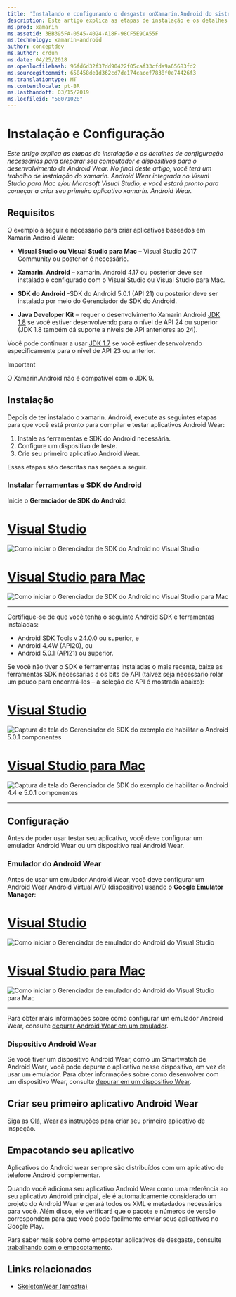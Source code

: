 ```yaml
---
title: 'Instalando e configurando o desgaste onXamarin.Android do sistema operacional '
description: Este artigo explica as etapas de instalação e os detalhes de configuração necessárias para preparar seu computador e dispositivos para o desenvolvimento de Android Wear. No final deste artigo, você terá um trabalho de instalação do xamarin. Android Wear integrada no Visual Studio para Mac e/ou Microsoft Visual Studio, e você estará pronto para começar a criar seu primeiro aplicativo xamarin. Android Wear.
ms.prod: xamarin
ms.assetid: 3BB395FA-0545-4024-A18F-98CF5E9CA55F
ms.technology: xamarin-android
author: conceptdev
ms.author: crdun
ms.date: 04/25/2018
ms.openlocfilehash: 96fd6d32f37dd90422f05caf33cfda9a65683fd2
ms.sourcegitcommit: 650458de1d362cd7de174cacef7838f0e74426f3
ms.translationtype: MT
ms.contentlocale: pt-BR
ms.lasthandoff: 03/15/2019
ms.locfileid: "58071028"
---
```

# <a name="setup-and-installation"></a>Instalação e Configuração

_Este artigo explica as etapas de instalação e os detalhes de configuração necessárias para preparar seu computador e dispositivos para o desenvolvimento de Android Wear. No final deste artigo, você terá um trabalho de instalação do xamarin. Android Wear integrada no Visual Studio para Mac e/ou Microsoft Visual Studio, e você estará pronto para começar a criar seu primeiro aplicativo xamarin. Android Wear._

## <a name="requirements"></a>Requisitos

O exemplo a seguir é necessário para criar aplicativos baseados em Xamarin Android Wear:

-   **Visual Studio ou Visual Studio para Mac** &ndash; Visual Studio 2017 Community ou posterior é necessário.

-   **Xamarin. Android** &ndash; xamarin. Android 4.17 ou posterior deve ser instalado e configurado com o Visual Studio ou Visual Studio para Mac.

-   **SDK do Android** -SDK do Android 5.0.1 (API 21) ou posterior deve ser instalado por meio do Gerenciador de SDK do Android.

-   **Java Developer Kit** &ndash; requer o desenvolvimento Xamarin Android [JDK 1.8](https://www.oracle.com/technetwork/java/javase/downloads/jdk8-downloads-2133151.html) se você estiver desenvolvendo para o nível de API 24 ou superior (JDK 1.8 também dá suporte a níveis de API anteriores ao 24).

Você pode continuar a usar [JDK 1.7](https://www.oracle.com/technetwork/java/javase/downloads/jdk7-downloads-1880260.html) se você estiver desenvolvendo especificamente para o nível de API 23 ou anterior.

> [!IMPORTANT]
> O Xamarin.Android não é compatível com o JDK 9.

## <a name="installation"></a>Instalação

Depois de ter instalado o xamarin. Android, execute as seguintes etapas para que você está pronto para compilar e testar aplicativos Android Wear: 

1.  Instale as ferramentas e SDK do Android necessária.
2.  Configure um dispositivo de teste.
3.  Crie seu primeiro aplicativo Android Wear.

Essas etapas são descritas nas seções a seguir.


### <a name="install-android-sdk-and-tools"></a>Instalar ferramentas e SDK do Android 

Inicie o **Gerenciador de SDK do Android**: 

# <a name="visual-studiotabwindows"></a>[Visual Studio](#tab/windows)

![Como iniciar o Gerenciador de SDK do Android no Visual Studio](installation-images/vs/sdk-menu.png)

# <a name="visual-studio-for-mactabmacos"></a>[Visual Studio para Mac](#tab/macos)

![Como iniciar o Gerenciador de SDK do Android no Visual Studio para Mac](installation-images/xs/sdk-menu.png)

-----


Certifique-se de que você tenha o seguinte Android SDK e ferramentas instaladas:

* Android SDK Tools v 24.0.0 ou superior, e
* Android 4.4W (API20), ou
* Android 5.0.1 (API21) ou superior.

Se você não tiver o SDK e ferramentas instaladas o mais recente, baixe as ferramentas SDK necessárias *e* os bits de API (talvez seja necessário rolar um pouco para encontrá-los &ndash; a seleção de API é mostrada abaixo): 

# <a name="visual-studiotabwindows"></a>[Visual Studio](#tab/windows)

![Captura de tela do Gerenciador de SDK do exemplo de habilitar o Android 5.0.1 componentes](installation-images/vs/sdk-select.png)

# <a name="visual-studio-for-mactabmacos"></a>[Visual Studio para Mac](#tab/macos)

![Captura de tela do Gerenciador de SDK do exemplo de habilitar o Android 4.4 e 5.0.1 componentes](installation-images/xs/sdk-select.png)

-----


## <a name="configuration"></a>Configuração

Antes de poder usar testar seu aplicativo, você deve configurar um emulador Android Wear ou um dispositivo real Android Wear. 


### <a name="android-wear-emulator"></a>Emulador do Android Wear

Antes de usar um emulador Android Wear, você deve configurar um Android Wear Android Virtual AVD (dispositivo) usando o **Google Emulator Manager**:

# <a name="visual-studiotabwindows"></a>[Visual Studio](#tab/windows)

![Como iniciar o Gerenciador de emulador do Android do Visual Studio](installation-images/vs/emulator-menu.png)

# <a name="visual-studio-for-mactabmacos"></a>[Visual Studio para Mac](#tab/macos)

![Como iniciar o Gerenciador de emulador do Android do Visual Studio para Mac](installation-images/xs/emulator-menu.png)

-----

Para obter mais informações sobre como configurar um emulador Android Wear, consulte [depurar Android Wear em um emulador](~/android/wear/deploy-test/debug-on-emulator.md).


### <a name="android-wear-device"></a>Dispositivo Android Wear

Se você tiver um dispositivo Android Wear, como um Smartwatch de Android Wear, você pode depurar o aplicativo nesse dispositivo, em vez de usar um emulador. Para obter informações sobre como desenvolver com um dispositivo Wear, consulte [depurar em um dispositivo Wear](~/android/wear/deploy-test/debug-on-device.md).


## <a name="create-your-first-android-wear-app"></a>Criar seu primeiro aplicativo Android Wear

Siga as [Olá, Wear](~/android/wear/get-started/hello-wear.md) as instruções para criar seu primeiro aplicativo de inspeção.


## <a name="packaging-your-app"></a>Empacotando seu aplicativo

Aplicativos do Android wear sempre são distribuídos com um aplicativo de telefone Android complementar. 

Quando você adiciona seu aplicativo Android Wear como uma referência ao seu aplicativo Android principal, ele é automaticamente considerado um projeto do Android Wear e gerará todos os XML e metadados necessários para você. Além disso, ele verificará que o pacote e números de versão correspondem para que você pode facilmente enviar seus aplicativos no Google Play. 

Para saber mais sobre como empacotar aplicativos de desgaste, consulte [trabalhando com o empacotamento](~/android/wear/deploy-test/packaging.md).


## <a name="related-links"></a>Links relacionados

- [SkeletonWear (amostra)](https://developer.xamarin.com/samples/SkeletonWear/)
